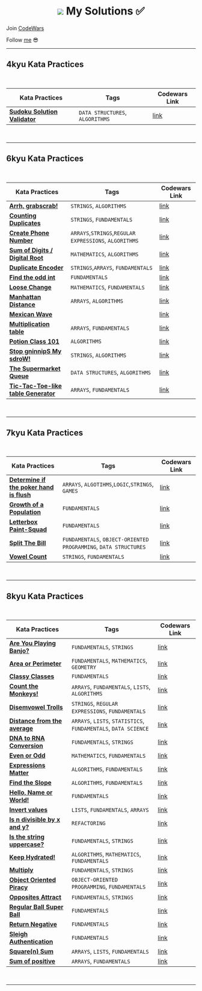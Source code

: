 <h1 align="center"><Welcome to <a href="https://www.codewars.com/users/GulecS"><img src="https://img.shields.io/badge/Codewars-B1361E?style=for-the-badge&logo=Codewars&logoColor=white"> My Solutions ✅</h1>


Join [CodeWars](https://www.codewars.com/r/hbGshA)

Follow [me](https://www.codewars.com/users/GulecS) 😎

---

## 4kyu Kata Practices

<br>

| Kata Practices | Tags | Codewars Link |
|--|--|--|
| [**Sudoku Solution Validator**](4kyuKataPractices/Sudoku_Solution_Validator.py) | `DATA STRUCTURES`, `ALGORITHMS` | [link](https://www.codewars.com/kata/529bf0e9bdf7657179000008) |

<br>

---

## 6kyu Kata Practices

<br>

| Kata Practices | Tags | Codewars Link |
|--|--|--|
| [**Arrh, grabscrab!**](6kyuKataPractices/Arrh_grabscrab.py) | `STRINGS`, `ALGORITHMS` | [link](https://www.codewars.com/kata/52b305bec65ea40fe90007a7) |
| [**Counting Duplicates**](6kyuKataPractices/Counting_Duplicates.py) | `STRINGS`, `FUNDAMENTALS` | [link](https://www.codewars.com/kata/54bf1c2cd5b56cc47f0007a1) |
| [**Create Phone Number**](6kyuKataPractices/Create_Phone_Number.py) | `ARRAYS`,`STRINGS`,`REGULAR EXPRESSIONS`, `ALGORITHMS` | [link](https://www.codewars.com/kata/525f50e3b73515a6db000b83) |
| [**Sum of Digits / Digital Root**](6kyuKataPractices/Digital_Root.py) | `MATHEMATICS`, `ALGORITHMS` | [link](https://www.codewars.com/kata/541c8630095125aba6000c00) |
| [**Duplicate Encoder**](6kyuKataPractices/Duplicate_Encoder.py) | `STRINGS`,`ARRAYS`, `FUNDAMENTALS` | [link](https://www.codewars.com/kata/54b42f9314d9229fd6000d9c) |
| [**Find the odd int**](6kyuKataPractices/Find_the_odd_int.py) | `FUNDAMENTALS` | [link](https://www.codewars.com/kata/54da5a58ea159efa38000836) |
| [**Loose Change**](6kyuKataPractices/Loose_Change.py) | `MATHEMATICS`, `FUNDAMENTALS` | [link](https://www.codewars.com/kata/5571f712ddf00b54420000ee) |
| [**Manhattan Distance**](6kyuKataPractices/Manhattan_Distance.py) | `ARRAYS`, `ALGORITHMS` | [link](https://www.codewars.com/kata/52998bf8caa22d98b800003a) |
| [**Mexican Wave**](6kyuKataPractices/Mexican_Wave.py) |  | [link](https://www.codewars.com/kata/58f5c63f1e26ecda7e000029) |
| [**Multiplication table**](6kyuKataPractices/Multiplication_table.py) | `ARRAYS`, `FUNDAMENTALS` | [link](https://www.codewars.com/kata/534d2f5b5371ecf8d2000a08) |
| [**Potion Class 101**](6kyuKataPractices/Potion_Class_101.py) | `ALGORITHMS` | [link](https://www.codewars.com/kata/5981ff1daf72e8747d000091) |
| [**Stop gninnipS My sdroW!**](6kyuKataPractices/Stop_gninnipS_My_sdroW.py) | `STRINGS`, `ALGORITHMS` | [link](https://www.codewars.com/kata/5264d2b162488dc400000001) |
| [**The Supermarket Queue**](6kyuKataPractices/The_Supermarket_Queue.py) | `DATA STRUCTURES`, `ALGORITHMS` | [link]() |
| [**Tic-Tac-Toe-like table Generator**](6kyuKataPractices/Tic_Tac_Toe_like_table_Generator.py) | `ARRAYS`, `FUNDAMENTALS` | [link](https://www.codewars.com/kata/57b06f90e298a7b53d000a86) |

<br>

---

## 7kyu Kata Practices

<br>

| Kata Practices | Tags | Codewars Link |
|--|--|--|
| [**Determine if the poker hand is flush**](7kyuKataPractices/Determine_if_the_poker_hand_is_flush.py) | `ARRAYS`, `ALGOTIHMS`,`LOGIC`,`STRINGS`, `GAMES`| [link](https://www.codewars.com/kata/5acbc3b3481ebb23a400007d) |
| [**Growth of a Population**](7kyuKataPractices/Growth_of_a_Population.py) | `FUNDAMENTALS` | [link](https://www.codewars.com/kata/563b662a59afc2b5120000c6) |
| [**Letterbox Paint-Squad**](7kyuKataPractices/Letterbox_Paint_Squad.py) | `FUNDAMENTALS` | [link](https://www.codewars.com/kata/597d75744f4190857a00008d) |
| [**Split The Bill**](7kyuKataPractices/Split_The_Bill.py) | `FUNDAMENTALS`, `OBJECT-ORIENTED PROGRAMMING`, `DATA STRUCTURES` | [link](https://www.codewars.com/kata/5641275f07335295f10000d0) |
| [**Vowel Count**](7kyuKataPractices/Vowel_Count.py) | `STRINGS`, `FUNDAMENTALS` | [link](https://www.codewars.com/kata/54ff3102c1bad923760001f3) |

<br>

---

## 8kyu Kata Practices

<br>

| Kata Practices | Tags | Codewars Link |
|--|--|--|
| [**Are You Playing Banjo?**](8kyuKataPractices/Are_You_Playing_Banjo.py) | `FUNDAMENTALS`, `STRINGS` | [link](https://www.codewars.com/kata/53af2b8861023f1d88000832) |
| [**Area or Perimeter**](8kyuKataPractices/Area_or_Perimeter.py) | `FUNDAMENTALS`, `MATHEMATICS`, `GEOMETRY` | [link](https://www.codewars.com/kata/5ab6538b379d20ad880000ab) |
| [**Classy Classes**](8kyuKataPractices/Classy_Classes.py) | `FUNDAMENTALS` | [link](https://www.codewars.com/kata/55a144eff5124e546400005a) |
| [**Count the Monkeys!**](8kyuKataPractices/Count_the_Monkeys.py) | `ARRAYS`, `FUNDAMENTALS`, `LISTS`, `ALGORITHMS` | [link](https://www.codewars.com/kata/56f69d9f9400f508fb000ba7) |
| [**Disemvowel Trolls**](8kyuKataPractices/Count_the_Monkeys.py) | `STRINGS`, `REGULAR EXPRESSIONS`, `FUNDAMENTALS` | [link](https://www.codewars.com/kata/52fba66badcd10859f00097e) |
| [**Distance from the average**](8kyuKataPractices/Distance_from_the_average.py) | `ARRAYS`, `LISTS`, `STATISTICS`, `FUNDAMENTALS`, `DATA SCIENCE` | [link](https://www.codewars.com/kata/568ff914fc7a40a18500005c) |
| [**DNA to RNA Conversion**](8kyuKataPractices/DNA_to_RNA_Conversion.py) | `FUNDAMENTALS`, `STRINGS` | [link](https://www.codewars.com/kata/5556282156230d0e5e000089) |
| [**Even or Odd**](8kyuKataPractices/Even_or_Odd.py) | `MATHEMATICS`, `FUNDAMENTALS` | [link](https://www.codewars.com/kata/53da3dbb4a5168369a0000fe) |
| [**Expressions Matter**](8kyuKataPractices/Expressions_Matter.py) | `ALGORITHMS`, `FUNDAMENTALS` | [link](https://www.codewars.com/kata/5ae62fcf252e66d44d00008e) |
| [**Find the Slope**](8kyuKataPractices/Find_the_Slope.py) | `ALGORITHMS`, `FUNDAMENTALS` | [link](https://www.codewars.com/kata/55a75e2d0803fea18f00009d) |
| [**Hello, Name or World!**](8kyuKataPractices/Hello_Name_or_World.py) | `FUNDAMENTALS` | [link](https://www.codewars.com/kata/57e3f79c9cb119374600046b) |
| [**Invert values**](8kyuKataPractices/Invert_values.py) | `LISTS`, `FUNDAMENTALS`, `ARRAYS` | [link](https://www.codewars.com/kata/5899dc03bc95b1bf1b0000ad) |
| [**Is n divisible by x and y?**](8kyuKataPractices/Is_n_divisible_by_x_and_y.py) | `REFACTORING` | [link](https://www.codewars.com/kata/5545f109004975ea66000086) |
| [**Is the string uppercase?**](8kyuKataPractices/Is_the_string_uppercase.py) | `FUNDAMENTALS`, `STRINGS` | [link](https://www.codewars.com/kata/56cd44e1aa4ac7879200010b) |
| [**Keep Hydrated!**](8kyuKataPractices/Keep_Hydrated.py) | `ALGORITHMS`, `MATHEMATICS`, `FUNDAMENTALS` | [link](https://www.codewars.com/kata/582cb0224e56e068d800003c) |
| [**Multiply**](8kyuKataPractices/Multiply.py) | `FUNDAMENTALS`, `STRINGS` | [link](https://www.codewars.com/kata/5556282156230d0e5e000089) |
| [**Object Oriented Piracy**](8kyuKataPractices/Object_Oriented_Piracy.py) | `OBJECT-ORIENTED PROGRAMMING`, `FUNDAMENTALS` | [link](https://www.codewars.com/kata/54fe05c4762e2e3047000add) |
| [**Opposites Attract**](8kyuKataPractices/Opposites_Attract.py) | `FUNDAMENTALS`, `STRINGS` | [link](https://www.codewars.com/kata/555086d53eac039a2a000083) |
| [**Regular Ball Super Ball**](8kyuKataPractices/Regular_Ball_Super_Ball.py) | `FUNDAMENTALS` | [link](https://www.codewars.com/kata/53f0f358b9cb376eca001079) |
| [**Return Negative**](8kyuKataPractices/Return_Negative.py) | `FUNDAMENTALS` | [link](https://www.codewars.com/kata/55685cd7ad70877c23000102) |
| [**Sleigh Authentication**](8kyuKataPractices/Sleigh_Authentication.py) | `FUNDAMENTALS` | [link](https://www.codewars.com/kata/52adc142b2651f25a8000643) |
| [**Square(n) Sum**](8kyuKataPractices/Square_n_Sum.py) | `ARRAYS`, `LISTS`, `FUNDAMENTALS` | [link](https://www.codewars.com/kata/515e271a311df0350d00000f) |
| [**Sum of positive**](8kyuKataPractices/Sum_of_positive.py) | `ARRAYS`, `FUNDAMENTALS` | [link](https://www.codewars.com/kata/5715eaedb436cf5606000381) |





<br>

---
